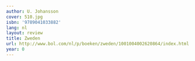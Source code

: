 ```yaml
---
author: U. Johansson
cover: 510.jpg
isbn: '9789041033882'
lang: nl
layout: review
title: Zweden
url: http://www.bol.com/nl/p/boeken/zweden/1001004002620864/index.html
year: 0
---
```


